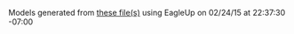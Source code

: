 Models generated from [these file(s)](https://raw.github.com/sparkfun/MagJack_Breakout/HW_v1.2/Hardware/MagJack_Breakout.brd) using EagleUp on 02/24/15 at 22:37:30 -07:00
